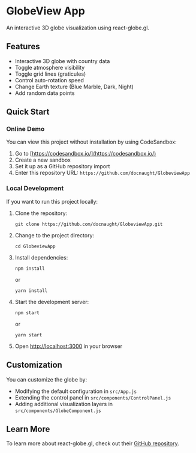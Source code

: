 # GlobeView App

An interactive 3D globe visualization using react-globe.gl.

## Features

- Interactive 3D globe with country data
- Toggle atmosphere visibility
- Toggle grid lines (graticules)
- Control auto-rotation speed
- Change Earth texture (Blue Marble, Dark, Night)
- Add random data points

## Quick Start

### Online Demo

You can view this project without installation by using CodeSandbox:

1. Go to [https://codesandbox.io/](https://codesandbox.io/) 
2. Create a new sandbox
3. Set it up as a GitHub repository import
4. Enter this repository URL: `https://github.com/docnaught/GlobeviewApp`

### Local Development

If you want to run this project locally:

1. Clone the repository:
   ```
   git clone https://github.com/docnaught/GlobeviewApp.git
   ```

2. Change to the project directory:
   ```
   cd GlobeviewApp
   ```

3. Install dependencies:
   ```
   npm install
   ```
   or
   ```
   yarn install
   ```

4. Start the development server:
   ```
   npm start
   ```
   or
   ```
   yarn start
   ```

5. Open [http://localhost:3000](http://localhost:3000) in your browser

## Customization

You can customize the globe by:

- Modifying the default configuration in `src/App.js`
- Extending the control panel in `src/components/ControlPanel.js`
- Adding additional visualization layers in `src/components/GlobeComponent.js`

## Learn More

To learn more about react-globe.gl, check out their [GitHub repository](https://github.com/vasturiano/react-globe.gl).